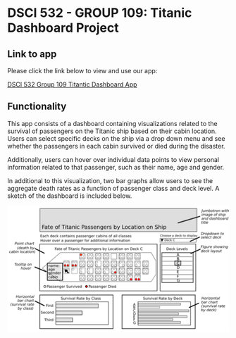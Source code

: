 # DSCI 532 - GROUP 109: Titanic Dashboard Project

## Link to app

Please click the link below to view and use our app: 

[DSCI 532 Group 109 Titantic Dashboard App](https://dsci-532-group109.herokuapp.com/)

## Functionality

This app consists of a dashboard containing visualizations related to the survival of passengers on the Titanic ship based on their cabin location. Users can select specific decks on the ship via a drop down menu and see whether the passengers in each cabin survived or died during the disaster.  

Additionally, users can hover over individual data points to view personal information related to that passenger, such as their name, age and gender. 

In additional to this visualization, two bar graphs allow users to see the aggregate death rates as a function of passenger class and deck level. A sketch of the dashboard is included below.

![](img/dashboard_sketch_updated.png)

